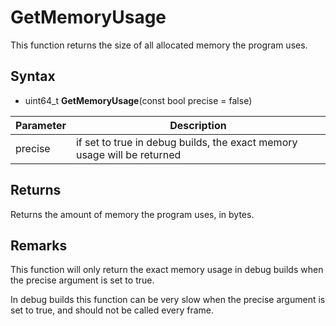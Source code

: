 # GetMemoryUsage

This function returns the size of all allocated memory the program uses.

## Syntax

- uint64_t **GetMemoryUsage**(const bool precise = false)

| Parameter | Description |
|---|---|
| precise | if set to true in debug builds, the exact memory usage will be returned |

## Returns

Returns the amount of memory the program uses, in bytes.

## Remarks

This function will only return the exact memory usage in debug builds when the precise argument is set to true.

In debug builds this function can be very slow when the precise argument is set to true, and should not be called every frame.
